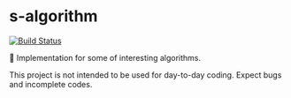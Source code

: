 # s-algorithm
[![Build Status](https://travis-ci.org/sungjk/s-algorithm.svg?branch=master)](https://travis-ci.org/sungjk/s-algorithm)

🎲 Implementation for some of interesting algorithms.

This project is not intended to be used for day-to-day coding. Expect bugs and incomplete codes.
